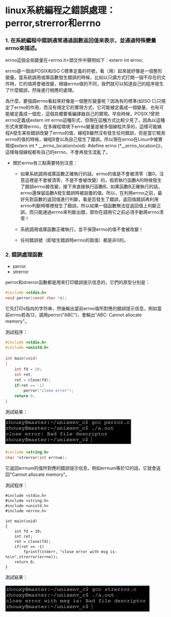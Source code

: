 # linux系統編程之錯誤處理：perror,strerror和errno


### 1. 在系統編程中錯誤通常通過函數返回值來表示，並通過特殊變量errno來描述。

errno這個全局變量在<errno.h>頭文件中聲明如下：extern int errno;

errno是一個由POSIX和ISO C標準定義的符號，看（用）起來就好像是一個整形變量。當系統調用或庫函數發生錯誤的時候，比如以只讀方式打開一個不存在的文件時，它的值將會被改變，根據errno值的不同，我們就可以知道自己的程序發生了什麼錯誤，然後進行相應的處理。

為什麼，要強調errno看起來好像是一個整形變量呢？因為有的標準(如ISO C)只規定了errno的作用，而沒有規定它的實現方式，它可能被定義成一個變量，也有可能被定義成一個宏，這個具體要看編譯器自己的實現。早些時候，POSIX.1曾把errno定義成extern int errno這種形式，但現在這種方式比較少見了。因為以這種形式來實現errno，在多線程環境下errno變量是被多個線程共享的，這樣可能線程A發生某些錯誤改變了errno的值，線程B雖然沒有發生任何錯誤，但是當它檢測errno的值的時候，線程B會以為自己發生了錯誤。所以現在errno在Linux中被實現成extern int * __errno_location(void): #define errno (*__errno_location())，這樣每個線程都有自己的errno，不會再發生混亂了。

 

- 關於errno有三點需要特別注意：
    - 如果系統調用或庫函數正確執行的話，errno的值是不會被清零（置0，注意這裡是不會被清零，不是不會被改變）的，假若執行函數A的時候發生了錯誤errno被改變，接下來直接執行函數B，如果函數B正確執行的話，errno還保留函數A發生錯誤時被設置的值。所以，在利用errno之前，最好先對函數的返回值進行判斷，看是否發生了錯誤，返回值錯誤再利用errno判斷時哪裡發生了錯誤。所以如果一個函數無法從返回值上判斷正誤，而只能通過errno來判斷出錯，那你在調用它之前必須手動將errno清零！
    
    - 系統調用或庫函數正確執行，並不保證errno的值不會被改變！
    
    - 任何錯誤號（即發生錯誤時errno的取值）都是非0的。
    

### 2. 錯誤處理函數

- perror
- strerror

perror和strerror函數都是用來打印錯誤提示信息的，它們的原型分別是：

```c
#include <stdio.h>
void perror(const char *s);
```

它先打印s指向的字符串，然後輸出當前errno值所對應的錯誤提示信息，例如當前errno若為12，調用perror("ABC")，會輸出"ABC: Cannot allocate memory"。

測試程序：

```c
#include <stdio.h>
#include <unistd.h>

int main(void)
{
    int fd = 10;
    int ret;
    ret = close(fd);
    if(ret == -1)
        perror("close error");
    return 0;
}
```

測試結果：

![](./images/mickole/09231539-668a38c75b414bb49318cc61d434b60b.png)


```c
#include <string.h>
char *strerror(int errnum);
```

它返回errnum的值所對應的錯誤提示信息，例如errnum等於12的話，它就會返回"Cannot allocate memory"。

測試程序：

```
#include <stdio.h>
#include <string.h>
#include <unistd.h>
#include <errno.h>

int main(void)
{
    int fd = 10;
    int ret;
    ret = close(fd);
    if(ret == -1)
        fprintf(stderr, "close error with msg is: %s\n",strerror(errno));
    return 0;
}
```

測試結果：

![](./images/mickole/09231539-98ad26641a494ac3b790885ec56362c6.png)
